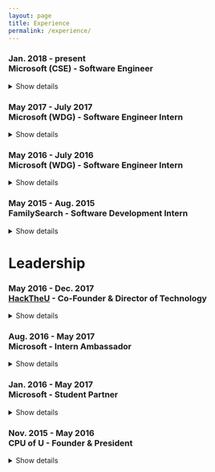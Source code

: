 ```yaml
---
layout: page
title: Experience
permalink: /experience/
---
```


### Jan. 2018 - present <br> Microsoft (CSE) - Software Engineer
<details>
  <summary>
   Show details
  </summary>
  <ul>
    <li>Currently working for the Commercial Software Engineering (CSE) team at Microsoft</li>
    <li>We develop new technologies with partners to solve their biggest technical challenges</li>
    <li>Stay tuned for upcoming adventures!</li>
  </ul>
</details> 

### May 2017 - July 2017 <br> Microsoft (WDG) - Software Engineer Intern
<details>
  <summary>
   Show details
  </summary>
  <ul>
    <li><b>Project</b></li>
        <ul>
            <li>Identify "communities" of Windows devices and provide means to amplify voice of devices representing large communities</li>
        </ul>
    <li><b>Results</b></li>
        <ul>
            <li>Built automated data pipeline for Windows telemetry that was meaningful to the Localization team.</li>
            <li>Implemented clustering workflow to group similar devices within a language population.</li>
            <li>Created metric that determined how many devices each device represented based on the centrality of that device within their respective cluster, <b>allowing team to predict approximate impact the feedback from those devices could have.</b></li>
        </ul>
  </ul>
</details> 

### May 2016 - July 2016 <br> Microsoft (WDG) - Software Engineer Intern
<details>
  <summary>
   Show details
  </summary>
  <ul>
    <li><b>Project</b></li>
        <ul>
            <li>Automated process of identifying meaningful customer feedback for international Windows users and passing it along to appropriate team.</li>
        </ul>
    <li><b>Results</b></li>
        <ul>
            <li>Saved team time and money by eliminating need for manual scanning of customer feedbacks.</li>
            <li>Worked alongside internal data science team and beta-tested the newest features of an internal NLP engine, discovering bugs and areas for improvement.</li>
            <li>Finished project early, which allowed me to start laying the groundwork for automatically grouping semantically similar feedbacks and combining them under the same bug.</li>
        </ul>
  </ul>
</details> 

### May 2015 - Aug. 2015 <br> FamilySearch - Software Development Intern
<details>
  <summary>
   Show details
  </summary>
  <ul>
    <li><b>Project</b></li>
        <ul>
            <li>Implemented a Java desktop application for a team of non-technical geographical researchers to perform bulk operations on massive dataset of places. </li>
        </ul>
    <li><b>Results</b></li>
        <ul>
            <li>Application saved thousands of hours of manual entry.</li>
            <li>Initial scope of project was to build a command-line tool to perform operations, but upon meeting the team and hearing their frustrations about using the command-line when they didn't have a technical background, I took it upon myself to add a GUI to the tool, also speeding up the time to learn the tool and use it.</li>
            <li>Finished project 4 weeks ahead of schedule, which gave me the opportunity of participating in the planning, design and prototyping of a REST API to perform similar operations.</li>
        </ul>
  </ul>
</details> 

# Leadership

### May 2016 - Dec. 2017 <br> [HackTheU](https://hacktheu.com/) - Co-Founder & Director of Technology
<details>
    <summary>
        Show details
    </summary>
    <ul>
        <li>Partnered with <a href="https://johnnyle.me/">Johnny Le</a> and a few friends to create what is now the largest hackathon in the state of Utah</li>
        <li>In our first year, with only a few months of planning, we were able to raise over $17,000 in sponsorship and hosted over 180 participants from across the country</li>
        <li>In our second year, we raised almost $25,000 and hosted over 260 participants</li>
        <li>I was directly responsible for managing the hardware lab, coordinating volunteer and organizer schedules, recruiting tutors for various technologies, and organizing judging of hackathon submissions.</li>
    </ul>
</details>

### Aug. 2016 - May 2017 <br> Microsoft - Intern Ambassador
<details>
    <summary>
        Show details
    </summary>
    <ul>
        <li>I coordinated with University officials to host Microsoft mini-events that would give students exposure to what it's like to work as an intern at Microsoft.</li>
        <li>I was a resource for recruiters in helping discover top talent from the University of Utah, many of which have gone on to work for and be successful at Microsoft.</li>
    </ul>
</details>

### Jan. 2016 - May 2017 <br> Microsoft - Student Partner
<details>
    <summary>
        Show details
    </summary>
    <ul>
        <li>I hosted monthly workshops for University students, focusing on Azure and Machine Learning topics, with one soft-skills workshop per semester.</li>
        <li>I collaborated with other student partners across the country on projects and in meetings to discuss our progress.</li>
    </ul>
</details>

### Nov. 2015 - May 2016 <br> CPU of U - Founder & President
<details>
    <summary>
        Show details
    </summary>
    <ul>
        <li>Founded organization for University of Utah students who wanted to build cool, relevant tools outside of class and learn to function like a real team in a software setting.</li>
        <li>Hosted meetings and planning sessions, acting as scrum master for the team</li>
    </ul>
</details>

